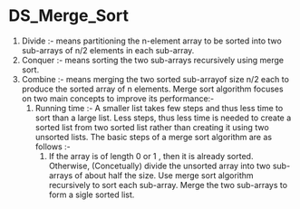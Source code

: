 # DS_Merge_Sort
1. Divide :- means partitioning the n-element array to be sorted into two sub-arrays of n/2 elements in each sub-array.
2. Conquer :- means sorting the two sub-arrays recursively using merge sort.
3. Combine :- means merging the two sorted sub-arrayof size n/2 each to produce the sorted array of n elements. Merge sort algorithm focuses on two main concepts to improve its performance:-
      1. Running time :- A smaller list takes few steps and thus less time to sort than a large list. Less steps, thus less time is needed to create a sorted list from two sorted list rather than creating it using two unsorted lists.
The basic steps of a merge sort algorithm are as follows :- 
            1. If the array is of length 0 or 1 , then it is already sorted. Otherwise,
(Concetually) divide the unsorted array into two sub-arrays of about half the size. Use merge sort algorithm recursively to sort each sub-array. Merge the two sub-arrays to form a sigle sorted list.
